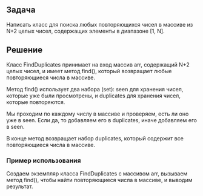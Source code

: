 ## Задача
Написать класс для поиска любых повторяющихся чисел в массиве из N+2 целых чисел, содержащих элементы в диапазоне [1, N].

## Решение
Класс FindDuplicates принимает на вход массив arr, содержащий N+2 целых чисел, и имеет метод find(), который возвращает любые повторяющиеся числа в массиве.

Метод find() использует два набора (set): seen для хранения чисел, которые уже были просмотрены, и duplicates для хранения чисел, которые повторяются.

Мы проходим по каждому числу в массиве и проверяем, есть ли оно уже в seen. Если да, то добавляем его в duplicates, иначе добавляем его в seen.

В конце метод возвращает набор duplicates, который содержит все повторяющиеся числа в массиве.

### Пример использования
Создаем экземпляр класса FindDuplicates с массивом arr, вызываем метод find(), чтобы найти повторяющиеся числа в массиве, и выводим результат.
